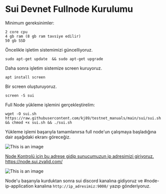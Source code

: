 # Sui Devnet Fullnode Kurulumu
Minimum gereksinimler:
```
2 core cpu
4 gb ram (8 gb ram tavsiye edilir)
50 gb SSD

```

Öncelikle işletim sistemimizi güncelliyoruz.
```
sudo apt-get update  && sudo apt-get upgrade
```
Daha sonra işletim sistemize screen kuruyoruz.
```
apt install screen
```
Bir screen oluşturuyoruz.
```
screen -S sui
```
Full Node yükleme işlemini gerçekleştirelim:
```
wget -O sui.sh https://raw.githubusercontent.com/kj89/testnet_manuals/main/sui/sui.sh && chmod +x sui.sh && ./sui.sh
```
Yükleme işlemi başarıyla tamamlanırsa full node'un çalışmaya başladığına dair aşağıdaki ekranı göreceğiz.

![This is an image](https://i.imgur.com/6h8OqzF.png)

[Node Kontrolü için bu adrese gidip sunucumuzun ip adresimizi giriyoruz.](https://node.sui.zvalid.com)
https://node.sui.zvalid.com/

![This is an image](https://i.imgur.com/oWYkQCa.jpg)

Node'u başarıyla kurduktan sonra sui discord kanalına gidiyoruz ve #node-ip-application kanalına ```http://ip_adresimiz:9000/``` yazıp gönderiyoruz.
